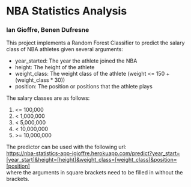 # NBA Statistics Analysis
### Ian Gioffre, Benen Dufresne

This project implements a Random Forest Classifier to predict the salary class of NBA athletes given several arguments:  
* year_started: The year the athlete joined the NBA
* height: The height of the athlete
* weight_class: The weight class of the athlete (weight <= 150 + (weight_class * 30))
* position: The position or positions that the athlete plays

The salary classes are as follows:  
1. <= 100,000
1. < 1,000,000
1. < 5,000,000
1. < 10,000,000
1. \>= 10,000,000

The predictor can be used with the following url:  
https://nba-statistics-app-igioffre.herokuapp.com/predict?year_start=[year_start]&height=[height]&weight_class=[weight_class]&position=[position]  
where the arguments in square brackets need to be filled in without the brackets.